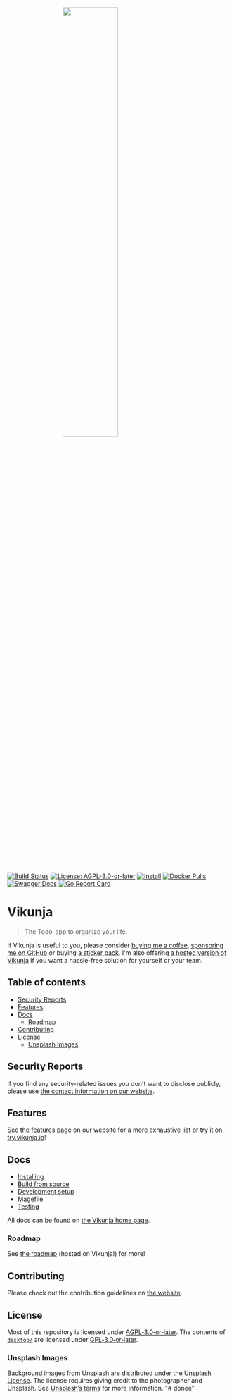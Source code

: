 <img src="https://vikunja.io/images/vikunja-logo.svg" alt="" style="display: block;width: 50%;margin: 0 auto;" width="50%"/>

[![Build Status](https://github.com/go-vikunja/vikunja/actions/workflows/ci.yml/badge.svg)](https://github.com/go-vikunja/vikunja/actions/workflows/ci.yml)
[![License: AGPL-3.0-or-later](https://img.shields.io/badge/License-AGPL--3.0--or--later-blue.svg)](LICENSE)
[![Install](https://img.shields.io/badge/download-v1.0.0rc2-brightgreen.svg)](https://vikunja.io/docs/installing)
[![Docker Pulls](https://img.shields.io/docker/pulls/vikunja/vikunja.svg)](https://hub.docker.com/r/vikunja/vikunja/)
[![Swagger Docs](https://img.shields.io/badge/swagger-docs-brightgreen.svg)](https://try.vikunja.io/api/v1/docs)
[![Go Report Card](https://goreportcard.com/badge/kolaente.dev/vikunja/vikunja)](https://goreportcard.com/report/kolaente.dev/vikunja/vikunja)

# Vikunja

> The Todo-app to organize your life.

If Vikunja is useful to you, please consider [buying me a coffee](https://www.buymeacoffee.com/kolaente), [sponsoring me on GitHub](https://github.com/sponsors/kolaente) or buying [a sticker pack](https://vikunja.cloud/stickers).
I'm also offering [a hosted version of Vikunja](https://vikunja.cloud/) if you want a hassle-free solution for yourself or your team.

## Table of contents

- [Security Reports](#security-reports)
- [Features](#features)
- [Docs](#docs)
	- [Roadmap](#roadmap)
- [Contributing](#contributing)
- [License](#license)
	- [Unsplash Images](#unsplash-images)

## Security Reports

If you find any security-related issues you don't want to disclose publicly, please use [the contact information on our website](https://vikunja.io/contact/#security).

## Features

See [the features page](https://vikunja.io/features/) on our website for a more exhaustive list or 
try it on [try.vikunja.io](https://try.vikunja.io)!

## Docs

* [Installing](https://vikunja.io/docs/installing/)
* [Build from source](https://vikunja.io/docs/build-from-sources/)
* [Development setup](https://vikunja.io/docs/development/)
* [Magefile](https://vikunja.io/docs/magefile/)
* [Testing](https://vikunja.io/docs/testing/)

All docs can be found on [the Vikunja home page](https://vikunja.io/docs/).

### Roadmap

See [the roadmap](https://my.vikunja.cloud/share/QFyzYEmEYfSyQfTOmIRSwLUpkFjboaBqQCnaPmWd/auth) (hosted on Vikunja!) for more!

## Contributing

Please check out the contribution guidelines on [the website](https://vikunja.io/docs/development/).

## License

Most of this repository is licensed under [AGPL‑3.0‑or‑later](LICENSE).
The contents of [`desktop/`](desktop/) are licensed under
[GPL‑3.0‑or‑later](desktop/LICENSE).

### Unsplash Images

Background images from Unsplash are distributed under the [Unsplash License](https://unsplash.com/license). The license requires giving credit to the photographer and Unsplash. See [Unsplash’s terms](https://unsplash.com/terms) for more information.
"# donee" 
